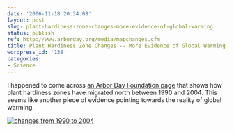 ```yaml
---
date: '2006-11-18 20:34:08'
layout: post
slug: plant-hardiness-zone-changes-more-evidence-of-global-warming
status: publish
ref: http://www.arborday.org/media/mapchanges.cfm
title: Plant Hardiness Zone Changes -- More Evidence of Global Warming?
wordpress_id: '138'
categories:
- Science
---
```


I happened to come across [an Arbor Day Foundation page](http://www.arborday.org/media/mapchanges.cfm) that shows how plant hardiness zones have migrated north between 1990 and 2004.  This seems like another piece of evidence pointing towards the reality of global warming.

[![changes from 1990 to 2004](http://www.arborday.org/media/graphics/hard_change_04.png)](http://www.arborday.org/media/map_change.cfm)
